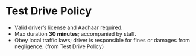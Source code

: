 # Test Drive Policy
- Valid driver’s license and Aadhaar required.
- Max duration **30 minutes**; accompanied by staff.
- Obey local traffic laws; driver is responsible for fines or damages from negligence. (from Test Drive Policy)
